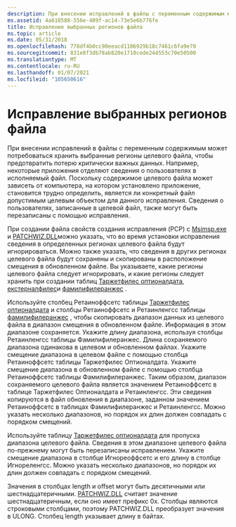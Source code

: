 ```yaml
---
description: При внесении исправлений в файлы с переменным содержимым может потребоваться хранить выбранные регионы целевого файла, чтобы предотвратить потерю критически важных данных.
ms.assetid: 4a610588-556e-489f-ac14-73e5e6b776fe
title: Исправление выбранных регионов файла
ms.topic: article
ms.date: 05/31/2018
ms.openlocfilehash: 778df4b0cc98eeacd1106929b18c7461c6fa9e70
ms.sourcegitcommit: 831e8f3db78ab820e1710cede244553c70e50500
ms.translationtype: MT
ms.contentlocale: ru-RU
ms.lasthandoff: 01/07/2021
ms.locfileid: "105650616"
---
```

# <a name="patching-selected-regions-of-a-file"></a>Исправление выбранных регионов файла

При внесении исправлений в файлы с переменным содержимым может потребоваться хранить выбранные регионы целевого файла, чтобы предотвратить потерю критически важных данных. Например, некоторые приложения отделяют сведения о пользователях в исполняемый файл. Поскольку содержимое целевого файла может зависеть от компьютера, на котором установлено приложение, становится трудно определить, является ли конкретный файл допустимым целевым объектом для данного исправления. Сведения о пользователях, записанные в целевой файл, также могут быть перезаписаны с помощью исправления.

При создании файла свойств создания исправления (PCP) с [Msimsp.exe](msimsp-exe.md) и [PATCHWIZ.DLL](patchwiz-dll.md)можно указать, что во время установки исправления сведения в определенных регионах целевого файла будут игнорироваться. Можно также указать, что сведения в других регионах целевого файла будут сохранены и скопированы в расположение смещения в обновленном файле. Вы указываете, какие регионы целевого файла следует игнорировать, и какие регионы следует хранить при создании таблиц [Таржетфилес оптионалдата](targetfiles-optionaldata-table-patchwiz-dll-.md), [екстерналфилес](externalfiles-table-patchwiz-dll-.md)и [фамилифилеранжес](familyfileranges-table-patchwiz-dll-.md) .

Используйте столбец Ретаиноффсетс таблицы [Таржетфилес оптионалдата](targetfiles-optionaldata-table-patchwiz-dll-.md) и столбцы Ретаиноффсетс и Ретаинленгсс таблицы [фамилифилеранжес](familyfileranges-table-patchwiz-dll-.md) , чтобы скопировать диапазон данных из целевого файла в диапазон смещения в обновленном файле. Информация в этом диапазоне сохраняется. Укажите длину диапазона, используя столбцы Ретаинленгсс таблицы Фамилифилеранжес. Длина сохраняемого диапазона одинакова в целевом и обновленном файлах. Укажите смещение диапазона в целевом файле с помощью столбца Ретаиноффсетс таблицы Таржетфилес Оптионалдата. Укажите смещение диапазона в обновленном файле с помощью столбца Ретаиноффсетс таблицы Фамилифилеранжес. Таким образом, диапазон сохраняемого целевого файла является значением Ретаиноффсетс в таблице Таржетфилес Оптионалдата и Ретаинленгсс. Эти сведения копируются в файл обновления в диапазоне, заданном значением Ретаиноффсетс в таблицах Фамилифилеранжес и Ретаинленгсс. Можно указать несколько диапазонов, но порядок их длин должен совпадать с порядком смещений.

Используйте таблицу [Таржетфилес оптионалдата](targetfiles-optionaldata-table-patchwiz-dll-.md) для пропуска диапазона целевого файла. Сведения в этом диапазоне целевого файла по-прежнему могут быть перезаписаны исправлением. Укажите смещение диапазона в столбце Игнореоффсетс и его длину в столбце Игнореленгсс. Можно указать несколько диапазонов, но порядок их длин должен совпадать с порядком смещений.

Значения в столбцах length и offset могут быть десятичными или шестнадцатеричными. [PATCHWIZ.DLL](patchwiz-dll.md) считает значение шестнадцатеричным, если оно имеет префикс 0x. Столбцы являются строковыми столбцами, поэтому PATCHWIZ.DLL преобразует значения в ULONG. Столбец length указывает длину в байтах.

 

 



